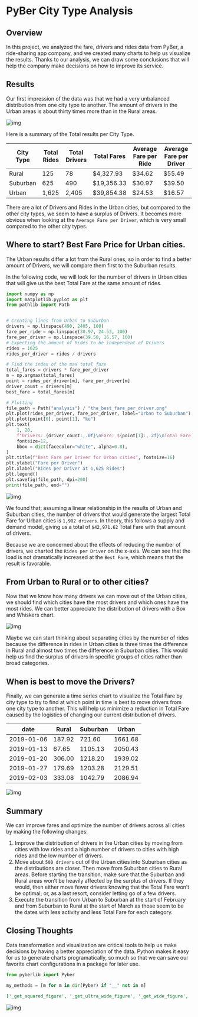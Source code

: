 # PyBer City Type Analysis


## Overview

In this project, we analyzed the fare, drivers and rides data from PyBer, a ride-sharing app company, and we created many charts to help us visualize the results. Thanks to our analysis, we can draw some conclusions that will help the company make decisions on how to improve its service.


## Results

Our first impression of the data was that we had a very unbalanced distribution from one city type to another. The amount of drivers in the Urban areas is about thirty times more than in the Rural areas.

![img](./analysis/pyberlib/percentage_drivers.png)

Here is a summary of the Total results per City Type.

| City Type | Total Rides | Total Drivers | Total Fares | Average Fare per Ride | Average Fare per Driver |
|--------- |----------- |------------- |----------- |--------------------- |----------------------- |
| Rural     | 125         | 78            | $4,327.93   | $34.62                | $55.49                  |
| Suburban  | 625         | 490           | $19,356.33  | $30.97                | $39.50                  |
| Urban     | 1,625       | 2,405         | $39,854.38  | $24.53                | $16.57                  |

There are a lot of Drivers and Rides in the Urban cities, but compared to the other city types, we seem to have a surplus of Drivers. It becomes more obvious when looking at the `Average Fare per Driver`, which is very small compared to the other city types.


## Where to start? Best Fare Price for Urban cities.

The Urban results differ a lot from the Rural ones, so in order to find a better amount of Drivers, we will compare them first to the Suburban results.

In the following code, we will look for the number of drivers in Urban cities that will give us the best Total Fare at the same amount of rides.

```python
import numpy as np
import matplotlib.pyplot as plt
from pathlib import Path


# Creating lines from Urban to Suburban
drivers = np.linspace(490, 2405, 100)
fare_per_ride = np.linspace(30.97, 24.53, 100)
fare_per_driver = np.linspace(39.50, 16.57, 100)
# Expecting the amount of Rides to be independent of Drivers
rides = 1625
rides_per_driver = rides / drivers

# Find the index of the max total fare
total_fares = drivers * fare_per_driver
m = np.argmax(total_fares)
point = rides_per_driver[m], fare_per_driver[m]
driver_count = drivers[m]
best_fare = total_fares[m]

# Plotting
file_path = Path("analysis") / "the_best_fare_per_driver.png"
plt.plot(rides_per_driver, fare_per_driver, label="Urban to Suburban")
plt.plot(point[0], point[1], "ko")
plt.text(
    1, 20,
    f"Drivers: {driver_count:,.0f}\nFare: ${point[1]:,.2f}\nTotal Fare: ${best_fare:,.2f}",
    fontsize=12,
    bbox = dict(facecolor="white", alpha=0.8),
)
plt.title(f"Best Fare per Driver for Urban cities", fontsize=16)
plt.ylabel("Fare per Driver")
plt.xlabel("Rides per Driver at 1,625 Rides")
plt.legend()
plt.savefig(file_path, dpi=200)
print(file_path, end="")
```

![img](analysis/the_best_fare_per_driver.png)

We found that; assuming a linear relationship in the results of Urban and Suburban cities, the number of drivers that would generate the largest Total Fare for Urban cities is `1,902 drivers`. In theory, this follows a supply and demand model, giving us a total of `$42,971.62` Total Fare with that amount of drivers.

Because we are concerned about the effects of reducing the number of drivers, we charted the `Rides per Driver` on the x-axis. We can see that the load is not dramatically increased at the `Best Fare`, which means that the result is favorable.


## From Urban to Rural or to other cities?

Now that we know how many drivers we can move out of the Urban cities, we should find which cities have the most drivers and which ones have the most rides. We can better appreciate the distribution of drivers with a Box and Whiskers chart.

![img](./analysis/pyberlib/citytype_rides.png)

Maybe we can start thinking about separating cities by the number of rides because the difference in rides in Urban cities is three times the difference in Rural and almost two times the difference in Suburban cities. This would help us find the surplus of drivers in specific groups of cities rather than broad categories.


## When is best to move the Drivers?

Finally, we can generate a time series chart to visualize the Total Fare by city type to try to find at which point in time is best to move drivers from one city type to another. This will help us minimize a reduction in Total Fare caused by the logistics of changing our current distribution of drivers.

| date       | Rural  | Suburban | Urban   |
|---------- |------ |-------- |------- |
| 2019-01-06 | 187.92 | 721.60   | 1661.68 |
| 2019-01-13 | 67.65  | 1105.13  | 2050.43 |
| 2019-01-20 | 306.00 | 1218.20  | 1939.02 |
| 2019-01-27 | 179.69 | 1203.28  | 2129.51 |
| 2019-02-03 | 333.08 | 1042.79  | 2086.94 |

![img](./analysis/pyberlib/PyBer_fare_summary.png)


## Summary

We can improve fares and optimize the number of drivers across all cities by making the following changes:

1.  Improve the distribution of drivers in the Urban cities by moving from cities with low rides and a high number of drivers to cities with high rides and the low number of drivers.
2.  Move about `500 drivers` out of the Urban cities into Suburban cities as the distributions are closer. Then move from Suburban cities to Rural areas. Before starting the transition, make sure that the Suburban and Rural areas won&rsquo;t be heavily affected by the surplus of drivers. If they would, then either move fewer drivers knowing that the Total Fare won&rsquo;t be optimal; or, as a last resort, consider letting go of a few drivers.
3.  Execute the transition from Urban to Suburban at the start of February and from Suburban to Rural at the start of March as those seem to be the dates with less activity and less Total Fare for each category.


## Closing Thoughts

Data transformation and visualization are critical tools to help us make decisions by having a better appreciation of the data. Python makes it easy for us to generate charts programatically, so much so that we can save our favorite chart configurations in a package for later use.

```python
from pyberlib import Pyber

my_methods = [m for m in dir(Pyber) if "__" not in m]
```

```org
['_get_squared_figure', '_get_ultra_wide_figure', '_get_wide_figure', '_plot_bubble', 'bubble_text_args', 'city_types', 'colormap', 'colormap_reversed', 'colors', 'dpi', 'fontsize', 'plot_box_and_whiskers', 'plot_bubble_combined', 'plot_bubble_many', 'plot_pie_chart', 'plot_timeseries', 'savefig']
```

![img](./analysis/ridesharing.png)
